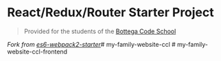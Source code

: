 # React/Redux/Router Starter Project

> Provided for the students of the [Bottega Code School](https://bottega.tech/)

*Fork from [es6-webpack2-starter](https://github.com/micooz/es6-webpack2-starter)*#   m y - f a m i l y - w e b s i t e - c c l  
 #   m y - f a m i l y - w e b s i t e - c c l - f r o n t e n d  
 